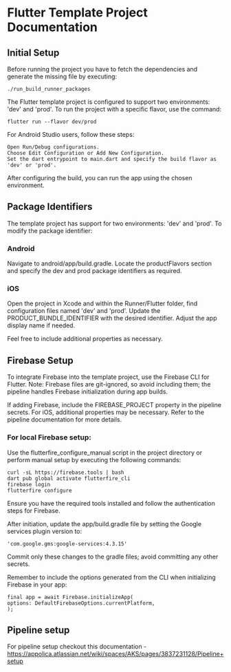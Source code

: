 # Flutter Template Project Documentation
## Initial Setup

Before running the project you have to fetch the dependencies and generate the missing file by executing:
```
./run_build_runner_packages
```

The Flutter template project is configured to support two environments: 'dev' and 'prod'. To run the project with a specific flavor, use the command:

```
flutter run --flavor dev/prod
```

For Android Studio users, follow these steps:

```
Open Run/Debug configurations.
Choose Edit Configuration or Add New Configuration.
Set the dart entrypoint to main.dart and specify the build flavor as 'dev' or 'prod'.
```

After configuring the build, you can run the app using the chosen environment.

## Package Identifiers

The template project has support for two environments: 'dev' and 'prod'. To modify the package identifier:

### Android

Navigate to android/app/build.gradle. Locate the productFlavors section and specify the dev and prod package identifiers as required.

### iOS

Open the project in Xcode and within the Runner/Flutter folder, find configuration files named 'dev' and 'prod'. Update the PRODUCT_BUNDLE_IDENTIFIER with the desired identifier. Adjust the app display name if needed.

Feel free to include additional properties as necessary.

## Firebase Setup

To integrate Firebase into the template project, use the Firebase CLI for Flutter. Note: Firebase files are git-ignored, so avoid including them; the pipeline handles Firebase initialization during app builds.

If adding Firebase, include the FIREBASE_PROJECT property in the pipeline secrets. For iOS, additional properties may be necessary. Refer to the pipeline documentation for more details.

### For local Firebase setup:

Use the flutterfire_configure_manual script in the project directory or perform manual setup by executing the following commands:

```
curl -sL https://firebase.tools | bash
dart pub global activate flutterfire_cli
firebase login
flutterfire configure
```

Ensure you have the required tools installed and follow the authentication steps for Firebase.

After initiation, update the app/build.gradle file by setting the Google services plugin version to:
```
'com.google.gms:google-services:4.3.15'
```

Commit only these changes to the gradle files; avoid committing any other secrets.

Remember to include the options generated from the CLI when initializing Firebase in your app:
```
final app = await Firebase.initializeApp(
options: DefaultFirebaseOptions.currentPlatform,
);
```

## Pipeline setup 
For pipeline setup checkout this documentation - https://appolica.atlassian.net/wiki/spaces/AKS/pages/3837231128/Pipeline+setup